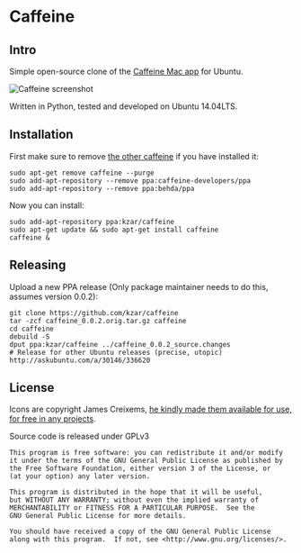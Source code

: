# Caffeine

## Intro

Simple open-source clone of the [Caffeine Mac app](http://lightheadsw.com/caffeine/) for Ubuntu.

![Caffeine screenshot](http://i.imgur.com/lSLjyMw.png)

Written in Python, tested and developed on Ubuntu 14.04LTS.


## Installation

First make sure to remove [the other caffeine](https://launchpad.net/caffeine) if you have installed it:

    sudo apt-get remove caffeine --purge
    sudo add-apt-repository --remove ppa:caffeine-developers/ppa
    sudo add-apt-repository --remove ppa:behda/ppa


Now you can install:

    sudo add-apt-repository ppa:kzar/caffeine
    sudo apt-get update && sudo apt-get install caffeine
    caffeine &


## Releasing

Upload a new PPA release (Only package maintainer needs to do this, assumes version 0.0.2):

    git clone https://github.com/kzar/caffeine
    tar -zcf caffeine_0.0.2.orig.tar.gz caffeine
    cd caffeine
    debuild -S
    dput ppa:kzar/caffeine ../caffeine_0.0.2_source.changes
    # Release for other Ubuntu releases (precise, utopic)
    http://askubuntu.com/a/30146/336620


## License

Icons are copyright James Creixems, [he kindly made them available for use, for free in any projects](https://webjac.com/design/caffeine-retina-icons/).

Source code is released under GPLv3

    This program is free software: you can redistribute it and/or modify
    it under the terms of the GNU General Public License as published by
    the Free Software Foundation, either version 3 of the License, or
    (at your option) any later version.

    This program is distributed in the hope that it will be useful,
    but WITHOUT ANY WARRANTY; without even the implied warranty of
    MERCHANTABILITY or FITNESS FOR A PARTICULAR PURPOSE.  See the
    GNU General Public License for more details.

    You should have received a copy of the GNU General Public License
    along with this program.  If not, see <http://www.gnu.org/licenses/>.

